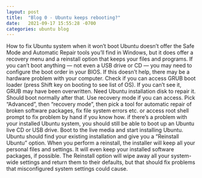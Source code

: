 ```yaml
---
layout: post
title:  "Blog 0 - Ubuntu keeps rebooting?"
date:   2021-09-17 15:55:28 -0700
categories: ubuntu blog
---
```

How to fix Ubuntu system when it won’t boot
Ubuntu doesn’t offer the Safe Mode and Automatic Repair tools you’ll find in Windows, but it does offer a recovery menu and a reinstall option that keeps your files and programs.
If you can’t boot anything — not even a USB drive or CD — you may need to configure the boot order in your BIOS. If this doesn’t help, there may be a hardware problem with your computer.
Check if you can access GRUB boot loader (press Shift key on booting to see list of OS). If you can’t see it, GRUB may have been overwritten. Need Ubuntu installation disk to repair it. Should boot normally after that.
Use recovery mode if you can access. Pick “Advanced”, then “recovery mode”, then pick a tool for automatic repair of broken software packages, fix file system errors etc. or access root shell prompt to fix problem by hand if you know how.
if there’s a problem with your installed Ubuntu system, you should still be able to boot up an Ubuntu live CD or USB drive. Boot to the live media and start installing Ubuntu. Ubuntu should find your existing installation and give you a “Reinstall Ubuntu” option. When you perform a reinstall, the installer will keep all your personal files and settings. It will even keep your installed software packages, if possible. The Reinstall option will wipe away all your system-wide settings and return them to their defaults, but that should fix problems that misconfigured system settings could cause.

